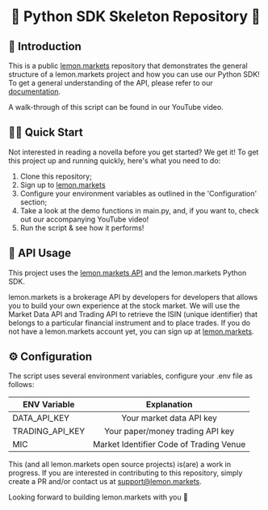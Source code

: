 <h1 align='center'>
  🍋 Python SDK Skeleton Repository 🍋 
</h1>

## 👋 Introduction 

This is a public [lemon.markets](https://lemon.markets) repository that demonstrates the general structure of a lemon.markets project and how you can use our Python SDK! 
To get a general understanding of the API, please refer to our [documentation](https://docs.lemon.markets).

A walk-through of this script can be found in our YouTube video.

## 🏃‍♂️ Quick Start
Not interested in reading a novella before you get started? We get it! To get this project up and running quickly, here's what you need to do:
1. Clone this repository;
2. Sign up to [lemon.markets](https://www.lemon.markets/)
3. Configure your environment variables as outlined in the 'Configuration' section;
4. Take a look at the demo functions in main.py, and, if you want to, check out our accompanying YouTube video!
5. Run the script & see how it performs! 


## 🔌 API Usage

This project uses the [lemon.markets API](https://www.lemon.markets/en-de/for-developers) and the lemon.markets Python SDK.

lemon.markets is a brokerage API by developers for developers that allows you to build your own experience at the stock market. 
We will use the Market Data API and Trading API to retrieve the ISIN (unique identifier) that belongs to a particular 
financial instrument and to place trades. If you do not have a lemon.markets account yet, you can sign up at [lemon.markets](https://www.lemon.markets/).

## ⚙️ Configuration

The script uses several environment variables, configure your .env file as follows:

| ENV Variable    |               Explanation               |
|-----------------|:---------------------------------------:|
| DATA_API_KEY    |        Your market data API key         |
| TRADING_API_KEY |    Your paper/money trading API key     |
| MIC             | Market Identifier Code of Trading Venue |


This (and all lemon.markets open source projects) is(are) a work in progress. If you are interested in contributing to this repository, simply create a PR and/or contact us at [support@lemon.markets](mailto:support@lemon.markets).

Looking forward to building lemon.markets with you 🍋


